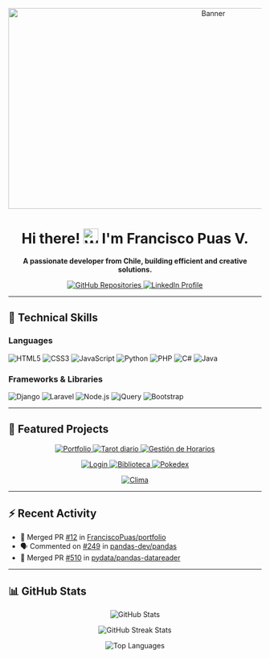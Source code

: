 <p align="center">
  <img src="https://github.com/FranciscoPuas/FranciscoPuas/assets/116049369/80bdb808-6d42-48eb-b293-747366034964.png" width="800" height="400" alt="Banner">
</p>

<h1 align="center">Hi there! <img src="https://user-images.githubusercontent.com/18350557/176309783-0785949b-9127-417c-8b55-ab5a4333674e.gif" alt="Wave GIF" width="30px"> I'm Francisco Puas V.</h1>

<p align="center">
  <strong>A passionate developer from Chile, building efficient and creative solutions.</strong>
</p>

<p align="center">
  <a href="https://github.com/FranciscoPuas?tab=repositories" target="_blank">
    <img src="https://img.shields.io/badge/GitHub-View_Repositories-000?style=for-the-badge&logo=github&logoColor=white" alt="GitHub Repositories">
  </a>
  <a href="https://www.linkedin.com/in/francisco-puas/" target="_blank">
    <img src="https://img.shields.io/badge/LinkedIn-Connect-0077b5?style=for-the-badge&logo=linkedin&logoColor=white" alt="LinkedIn Profile">
  </a>  
</p>

---

## 🚀 Technical Skills

### Languages
<p>
  <img src="https://img.shields.io/badge/HTML5-E34F26?style=for-the-badge&logo=html5&logoColor=white" alt="HTML5">
  <img src="https://img.shields.io/badge/CSS3-1572B6?style=for-the-badge&logo=css3&logoColor=white" alt="CSS3">
  <img src="https://img.shields.io/badge/JavaScript-F7DF1E?style=for-the-badge&logo=javascript&logoColor=black" alt="JavaScript">
  <img src="https://img.shields.io/badge/Python-3776AB?style=for-the-badge&logo=python&logoColor=white" alt="Python">
  <img src="https://img.shields.io/badge/PHP-777BB4?style=for-the-badge&logo=php&logoColor=white" alt="PHP">
  <img src="https://img.shields.io/badge/C%23-239120?style=for-the-badge&logo=c-sharp&logoColor=white" alt="C#">
  <img src="https://img.shields.io/badge/Java-007396?style=for-the-badge&logo=java&logoColor=white" alt="Java">
</p>

### Frameworks & Libraries
<p>
  <img src="https://img.shields.io/badge/Django-092E20?style=for-the-badge&logo=django&logoColor=white" alt="Django">
  <img src="https://img.shields.io/badge/Laravel-FF2D20?style=for-the-badge&logo=laravel&logoColor=white" alt="Laravel">
  <img src="https://img.shields.io/badge/Node.js-339933?style=for-the-badge&logo=nodedotjs&logoColor=white" alt="Node.js">
  <img src="https://img.shields.io/badge/jQuery-0769AD?style=for-the-badge&logo=jquery&logoColor=white" alt="jQuery">
  <img src="https://img.shields.io/badge/Bootstrap-7952B3?style=for-the-badge&logo=bootstrap&logoColor=white" alt="Bootstrap">
</p>

---

## 📌 Featured Projects

<p align="center">
  <a href="https://franciscopuas.github.io/Porfolio-2.0/">
    <img src="https://github-readme-stats.vercel.app/api/pin/?username=FranciscoPuas&repo=Porfolio-2.0&theme=tokyonight" alt="Portfolio">
  </a>
  <a href="https://github.com/FranciscoPuas/tarot">
    <img src="https://github-readme-stats.vercel.app/api/pin/?username=FranciscoPuas&repo=tarot&theme=tokyonight" alt="Tarot diario">
  </a>
  <a href="https://github.com/FranciscoPuas/gestion-horario">
    <img src="https://github-readme-stats.vercel.app/api/pin/?username=FranciscoPuas&repo=gestion-horario&theme=tokyonight" alt="Gestión de Horarios">
  </a>
</p>


<p align="center">
  <a href="https://github.com/FranciscoPuas/Login">
    <img src="https://github-readme-stats.vercel.app/api/pin/?username=FranciscoPuas&repo=Login&theme=tokyonight" alt="Login">
  </a>
  <a href="https://github.com/FranciscoPuas/biblioteca">
    <img src="https://github-readme-stats.vercel.app/api/pin/?username=FranciscoPuas&repo=biblioteca&theme=tokyonight" alt="Biblioteca">
  </a>
  <a href="https://github.com/FranciscoPuas/pokedex">
    <img src="https://github-readme-stats.vercel.app/api/pin/?username=FranciscoPuas&repo=pokedex&theme=tokyonight" alt="Pokedex">
  </a>
</p>

<p align="center">
  <a href="https://github.com/FranciscoPuas/clima/tree/master">
    <img src="https://github-readme-stats.vercel.app/api/pin/?username=FranciscoPuas&repo=clima&theme=tokyonight" alt="Clima">
  </a>
</p>

---

## ⚡ Recent Activity

<!--RECENT_ACTIVITY:start-->
- 🎉 Merged PR [#12](https://github.com/FranciscoPuas/portfolio/pull/12) in [FranciscoPuas/portfolio](https://github.com/FranciscoPuas/portfolio)
- 🗣 Commented on [#249](https://github.com/pandas-dev/pandas/issues/249) in [pandas-dev/pandas](https://github.com/pandas-dev/pandas)
- 🎉 Merged PR [#510](https://github.com/pydata/pandas-datareader/pull/510) in [pydata/pandas-datareader](https://github.com/pydata/pandas-datareader) 
<!--RECENT_ACTIVITY:end-->

---

## 📊 GitHub Stats

<p align="center">
  <img src="https://github-readme-stats.vercel.app/api?username=FranciscoPuas&count_private=true&show_icons=true&theme=tokyonight" alt="GitHub Stats">
</p>

<p align="center">
  <img src="https://github-readme-streak-stats.herokuapp.com/?user=FranciscoPuas&theme=tokyonight" alt="GitHub Streak Stats">
</p>

<p align="center">
  <img src="https://github-readme-stats.vercel.app/api/top-langs/?username=FranciscoPuas&layout=compact&theme=tokyonight" alt="Top Languages">
</p>
